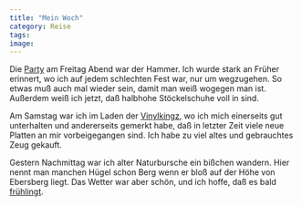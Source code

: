 ```yaml
---
title: "Mein Woch"
category: Reise
tags: 
image: 
---
```


Die [Party](http://www.misantropolis.de/2006/03/studentenparty) am Freitag Abend war der Hammer. Ich wurde stark an Früher erinnert, wo ich auf jedem schlechten Fest war, nur um wegzugehen. So etwas muß auch mal wieder sein, damit man weiß wogegen man ist. Außerdem weiß ich jetzt, daß halbhohe Stöckelschuhe voll in sind.  

  

Am Samstag war ich im Laden der [Vinylkingz](http://www.vinylkingz.de/), wo ich mich einerseits gut unterhalten und andererseits gemerkt habe, daß in letzter Zeit viele neue Platten an mir vorbeigegangen sind. Ich habe zu viel altes und gebrauchtes Zeug gekauft.  

  

Gestern Nachmittag war ich alter Naturbursche ein bißchen wandern. Hier nennt man manchen Hügel schon Berg wenn er bloß auf der Höhe von Ebersberg liegt. Das Wetter war aber schön, und ich hoffe, daß es bald [frühlingt](http://www.misantropolis.de/mp3/Fruehling.mp3).